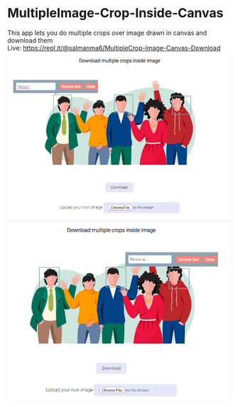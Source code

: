 # MultipleImage-Crop-Inside-Canvas
This app lets you do multiple crops over image drawn in canvas and download them<br>
Live:
https://repl.it/@salmanma6/MultipleCrop-Image-Canvas-Download
<img src="Screenshot1.png" /><br>
<img src="Screenshot2.png" />
